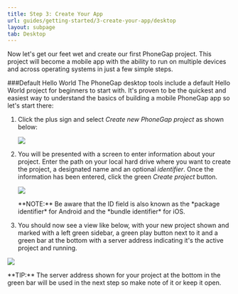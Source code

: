 ```yaml
---
title: Step 3: Create Your App
url: guides/getting-started/3-create-your-app/desktop
layout: subpage
tab: Desktop
---
```


Now let's get our feet wet and create our first PhoneGap project. This project will become a mobile app with the ability to run on multiple devices and across operating systems in just a few simple steps.

###Default Hello World
The PhoneGap desktop tools include a default Hello World project for beginners to start with. It's proven to be the quickest and easiest way to understand the basics of building a mobile PhoneGap app so let's start there:

1. Click the plus sign and select *Create new PhoneGap project* as shown below:

	![](/images/desktop-app-plus-sm.png)
2. You will be presented with a screen to enter information about your project. Enter the path on your local hard drive where you want to create the project, a designated name and an optional *identifier*. Once the information has been entered, click the green *Create project* button.

      ![](/images/desktop-app-create-info.jpg)

	<div class="alert--warning">**NOTE:** Be aware that the ID field is also known as the *package identifier* for Android and the *bundle identifier* for iOS.</div>

3.  You should now see a view like below, with your new project shown and marked with a left green sidebar, a green play button next to it and a green bar at the bottom with a server address indicating it's the active project and running.

   ![](/images/desktop-app-create.jpg)

   <div class="alert--info">**TIP:** The server address shown for your project at the bottom in the green bar will be used in the next step so make note of it or keep it open. </div>

